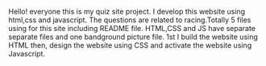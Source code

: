 Hello! everyone this is my quiz site project.
I develop this website using html,css and javascript.
The questions are related to racing.Totally 5 files using for this site including README file. 
HTML,CSS and JS have separate separate files and one bandground picture file.
1st I build the website using HTML then, design the website using CSS and activate the website using Javascript.

